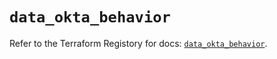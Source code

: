 # `data_okta_behavior`

Refer to the Terraform Registory for docs: [`data_okta_behavior`](https://registry.terraform.io/providers/okta/okta/4.2.0/docs/data-sources/behavior).
